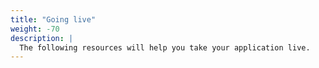 ```yaml
---
title: "Going live"
weight: -70
description: |
  The following resources will help you take your application live.
---
```


